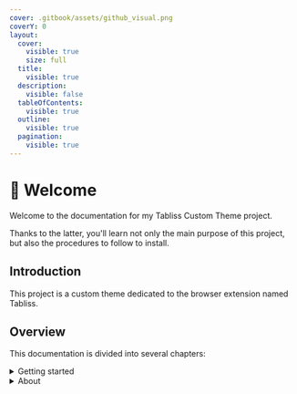 ```yaml
---
cover: .gitbook/assets/github_visual.png
coverY: 0
layout:
  cover:
    visible: true
    size: full
  title:
    visible: true
  description:
    visible: false
  tableOfContents:
    visible: true
  outline:
    visible: true
  pagination:
    visible: true
---
```


# 👋 Welcome

Welcome to the documentation for my Tabliss Custom Theme project.

Thanks to the latter, you'll learn not only the main purpose of this project, but also the procedures to follow to install.

## Introduction

This project is a custom theme dedicated to the browser extension named Tabliss.

## Overview

This documentation is divided into several chapters:

<details>

<summary>Getting started</summary>

to find out about the installation and configuration procedure

</details>

<details>

<summary>About</summary>

to find out more about the progress of the project and more

</details>
